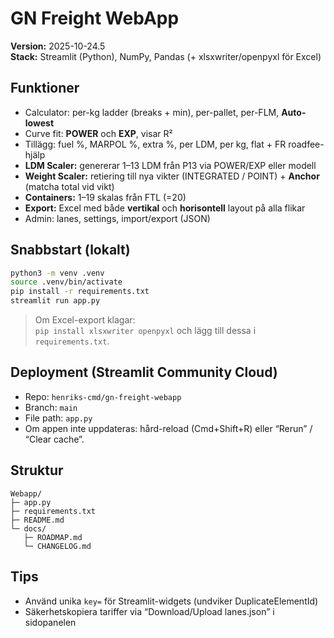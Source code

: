 # GN Freight WebApp

**Version:** 2025-10-24.5  
**Stack:** Streamlit (Python), NumPy, Pandas (+ xlsxwriter/openpyxl för Excel)

## Funktioner
- Calculator: per-kg ladder (breaks + min), per-pallet, per-FLM, **Auto-lowest**
- Curve fit: **POWER** och **EXP**, visar R²
- Tillägg: fuel %, MARPOL %, extra %, per LDM, per kg, flat + FR roadfee-hjälp
- **LDM Scaler:** genererar 1–13 LDM från P13 via POWER/EXP eller modell
- **Weight Scaler:** retiering till nya vikter (INTEGRATED / POINT) + **Anchor** (matcha total vid vikt)
- **Containers:** 1–19 skalas från FTL (=20)
- **Export:** Excel med både **vertikal** och **horisontell** layout på alla flikar
- Admin: lanes, settings, import/export (JSON)

## Snabbstart (lokalt)
```bash
python3 -m venv .venv
source .venv/bin/activate
pip install -r requirements.txt
streamlit run app.py
```

> Om Excel-export klagar:  
> `pip install xlsxwriter openpyxl` och lägg till dessa i `requirements.txt`.

## Deployment (Streamlit Community Cloud)
- Repo: `henriks-cmd/gn-freight-webapp`
- Branch: `main`
- File path: `app.py`
- Om appen inte uppdateras: hård-reload (Cmd+Shift+R) eller “Rerun” / “Clear cache”.

## Struktur
```
Webapp/
├─ app.py
├─ requirements.txt
├─ README.md
└─ docs/
   ├─ ROADMAP.md
   └─ CHANGELOG.md
```

## Tips
- Använd unika `key=` för Streamlit-widgets (undviker DuplicateElementId)
- Säkerhetskopiera tariffer via “Download/Upload lanes.json” i sidopanelen
